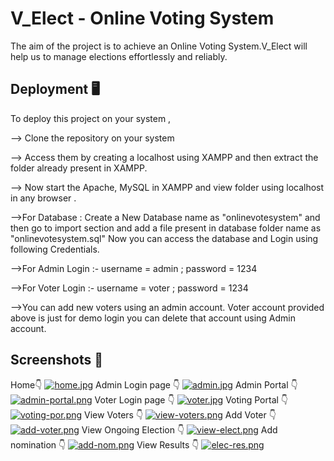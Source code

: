 
# V_Elect - Online Voting System

The aim of the project is to achieve an Online Voting System.V_Elect will help us to manage elections effortlessly and reliably.



## Deployment 🖥️

To deploy this project on your system , 

--> Clone the repository on your system  

--> Access them by creating a localhost using XAMPP and then extract the folder already present in XAMPP.

--> Now start the Apache, MySQL in XAMPP and view folder using localhost in any browser .

-->For Database : Create a New Database name as "onlinevotesystem" and then go to import section and add a file present in database folder name as "onlinevotesystem.sql"
Now you can access the database and Login using following Credentials.

-->For Admin Login :- username = admin ; password = 1234

-->For Voter Login :- username = voter ; password = 1234

-->You can add new voters using an admin account. Voter account provided above is just for demo login you can delete that account using Admin account.


## Screenshots 📸

Home👇
[![home.jpg](https://i.postimg.cc/mrYHCqsP/home.jpg)](https://postimg.cc/06NjqVrv)
Admin Login page 👇
[![admin.jpg](https://i.postimg.cc/MG9zCb0s/admin.jpg)](https://postimg.cc/wtsKJNGJ)
Admin Portal 👇
[![admin-portal.png](https://i.postimg.cc/xTG8smZZ/admin-portal.png)](https://postimg.cc/SJsmRnkL)
Voter Login page 👇
[![voter.jpg](https://i.postimg.cc/tTVCFnP2/voter.jpg)](https://postimg.cc/N9BccMdH)
Voting Portal 👇
[![voting-por.png](https://i.postimg.cc/RhB9fsvZ/voting-por.png)](https://postimg.cc/R6XjxT3k)
View Voters 👇
[![view-voters.png](https://i.postimg.cc/QdHLBGcq/view-voters.png)](https://postimg.cc/yD4p5GQJ)
Add Voter 👇
[![add-voter.png](https://i.postimg.cc/XqHH3q16/add-voter.png)](https://postimg.cc/m19NyLGm)
View Ongoing Election 👇
[![view-elect.png](https://i.postimg.cc/sxXmnyj6/view-elect.png)](https://postimg.cc/r0B5mBtx)
Add nomination 👇
[![add-nom.png](https://i.postimg.cc/Hsr3XpPj/add-nom.png)](https://postimg.cc/tYHhHHbH)
View Results 👇
[![elec-res.png](https://i.postimg.cc/L8fTQxSp/elec-res.png)](https://postimg.cc/QF81HkV4)


